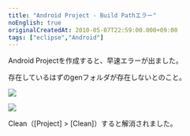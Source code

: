 ```yaml
---
title: "Android Project - Build Pathエラー"
noEnglish: true
originalCreatedAt: 2010-05-07T22:59:00.000+09:00
tags: ["eclipse","Android"]
---
```

Android Projectを作成すると、早速エラーが出ました。

存在しているはずのgenフォルダが存在しないとのこと。
<!--more-->
[![](/img/2010-05-android-project-build-path_1.png)](/img/2010-05-android-project-build-path_1.png)

[![](/img/2010-05-android-project-build-path_2.png)](/img/2010-05-android-project-build-path_2.png)

Clean（[Project] > [Clean]）すると解消されました。
